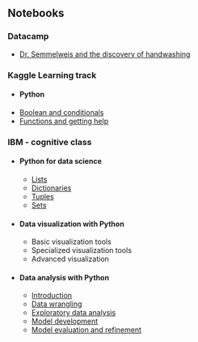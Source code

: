 ## Notebooks

### Datacamp
* [Dr. Semmelweis and the discovery of handwashing](http://nbviewer.jupyter.org/github/qwertypsv/Documents/blob/master/Jupyter%20notebook/Dr.%20Semmelweis%20and%20the%20discovery%20of%20handwashing/notebook.ipynb)

### Kaggle Learning track

* #### Python
 * [Boolean and conditionals](https://nbviewer.jupyter.org/github/p-s-vishnu/Kaggle/blob/master/Learn/Python/Booleans%20and%20Conditionals.ipynb)
 * [Functions and getting help](https://nbviewer.jupyter.org/github/p-s-vishnu/Kaggle/blob/master/Learn/Python/Functions%20and%20Getting%20Help.ipynb)

### IBM - cognitive class

* #### Python for data science
  * [Lists](https://nbviewer.jupyter.org/github/p-s-vishnu/Documents/blob/master/Jupyter%20notebook/IBM/python%20for%20data%20science/lists.ipynb)
  * [Dictionaries](https://nbviewer.jupyter.org/github/p-s-vishnu/Documents/blob/master/Jupyter%20notebook/IBM/python%20for%20data%20science/dictionaries.ipynb)
  * [Tuples](https://nbviewer.jupyter.org/github/p-s-vishnu/Documents/blob/master/Jupyter%20notebook/IBM/python%20for%20data%20science/python%20tuples.ipynb)
  * [Sets](https://nbviewer.jupyter.org/github/p-s-vishnu/Documents/blob/master/Jupyter%20notebook/IBM/python%20for%20data%20science/sets.ipynb)
  
* #### Data visualization with Python
  * Basic visualization tools
  * Specialized visualization tools
  * Advanced visualization

* #### Data analysis with Python
  * [Introduction](https://nbviewer.jupyter.org/github/p-s-vishnu/Documents/blob/master/Jupyter%20notebook/IBM/Data%20analysis%20with%20python/DA0101EN-JL-Review-Introduction.ipynb)
  * [Data wrangling](https://nbviewer.jupyter.org/github/p-s-vishnu/Documents/blob/master/Jupyter%20notebook/IBM/Data%20analysis%20with%20python/DA0101EN-JL-Review-Data_Wrangling.ipynb)
  * [Exploratory data analysis](https://nbviewer.jupyter.org/github/p-s-vishnu/Documents/blob/master/Jupyter%20notebook/IBM/Data%20analysis%20with%20python/DA0101EN-JL-Review-Exploratory_Data_Analysis.ipynb)
  * [Model development](https://nbviewer.jupyter.org/github/p-s-vishnu/Documents/blob/master/Jupyter%20notebook/IBM/Data%20analysis%20with%20python/DA0101EN-JL-Review-Model_Development.ipynb)
  * [Model evaluation and refinement](https://nbviewer.jupyter.org/github/p-s-vishnu/Documents/blob/master/Jupyter%20notebook/IBM/Data%20analysis%20with%20python/DA0101EN-JL-Review-Model_Evaluation_and_Refinement_.ipynb)
